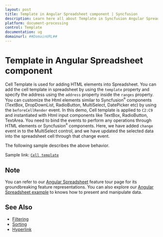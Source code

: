 ```yaml
---
layout: post
title: Template in Angular Spreadsheet component | Syncfusion
description: Learn here all about Template in Syncfusion Angular Spreadsheet component of Syncfusion Essential JS 2 and more.
platform: document-processing
control: Template 
documentation: ug
domainurl: ##DomainURL##
---
```


# Template in Angular Spreadsheet component

Cell Template is used for adding HTML elements into Spreadsheet. You can add the cell template in spreadsheet by using the `template` property and specify the address using the `address` property inside the `ranges` property. You can customize the Html elements similar to Syncfusion<sup style="font-size:70%">&reg;</sup> components (TextBox, DropDownList, RadioButton, MultiSelect, DatePicker etc) by using the `beforeCellRender` event. In this demo, Cell template is applied to `C2:C9` and instantiated with Html input components like TextBox, RadioButton, TextArea. You need to bind the events to perform any operations through HTML elements or Syncfusion<sup style="font-size:70%">&reg;</sup> components. Here, we have added `change` event in to the MultiSelect control, and we have updated the selected data into the spreadsheet cell through that change event.

The following sample describes the above behavior.

Sample link: [`Cell template`](https://ej2.syncfusion.com/angular/demos/#/material/spreadsheet/cell-template)

<!-- {% tabs %}
{% highlight ts tabtitle="app.component.ts" %}
{% include code-snippet/spreadsheet/template-cs1/src/app.component.ts %}
{% endhighlight %}

{% highlight ts tabtitle="main.ts" %}
{% include code-snippet/spreadsheet/template-cs1/src/main.ts %}
{% endhighlight %}
{% endtabs %}
  
{% previewsample "page.domainurl/samples/spreadsheet/template-cs1" %} -->

## Note

You can refer to our [Angular Spreadsheet](https://www.syncfusion.com/angular-ui-components/angular-spreadsheet) feature tour page for its groundbreaking feature representations. You can also explore our [Angular Spreadsheet example](https://ej2.syncfusion.com/angular/demos/#/material/spreadsheet/default) to knows how to present and manipulate data.

## See Also

* [Filtering](./filter)
* [Sorting](./sort)
* [Hyperlink](./link)